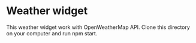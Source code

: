 # Weather widget

This weather widget work with OpenWeatherMap API.
Clone this directory on your computer and run npm start.